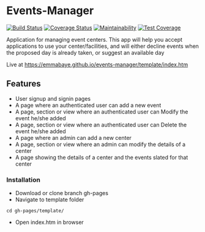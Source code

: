# Events-Manager
[![Build Status](https://travis-ci.org/emmabaye/events-manager.svg?branch=development)](https://travis-ci.org/emmabaye/events-manager)
[![Coverage Status](https://coveralls.io/repos/github/emmabaye/events-manager/badge.svg?branch=development)](https://coveralls.io/github/emmabaye/events-manager?branch=development)
[![Maintainability](https://api.codeclimate.com/v1/badges/d2f4089952b77ab60b97/maintainability)](https://codeclimate.com/github/emmabaye/events-manager/maintainability)
[![Test Coverage](https://api.codeclimate.com/v1/badges/d2f4089952b77ab60b97/test_coverage)](https://codeclimate.com/github/emmabaye/events-manager/test_coverage)


Application for managing event centers. This app will help you accept applications
 to use your center/facilities, and will either decline events when the proposed day
is already taken, or suggest an available day


Live at  https://emmabaye.github.io/events-manager/template/index.htm


## Features
   * User signup and signin pages
   * A page where an authenticated user can add a new event
   * A page, section or view where an authenticated user can Modify the event he/she added
   * A page, section or view where an authenticated user can Delete the event he/she added
   * A page where an admin can add a new center
   * A page, section or view where an admin can modify the details of a center
   * A page showing the details of a center and the events slated for that center

 
  

### Installation
* Download or clone branch gh-pages
* Navigate to template folder

```
cd gh-pages/template/
```
* Open index.htm in browser
